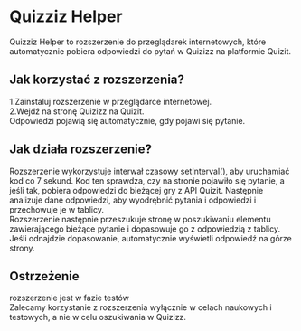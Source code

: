 <h1>Quizziz Helper</h1>
Quizziz Helper to rozszerzenie do przeglądarek internetowych, które automatycznie pobiera odpowiedzi do pytań w Quizizz na platformie Quizit.

<h2>Jak korzystać z rozszerzenia?</h2>
1.Zainstaluj rozszerzenie w przeglądarce internetowej. <br>
2.Wejdź na stronę Quizizz na Quizit. <br>
Odpowiedzi pojawią się automatycznie, gdy pojawi się pytanie.
<h2>Jak działa rozszerzenie? </h2>
Rozszerzenie wykorzystuje interwał czasowy setInterval(), aby uruchamiać kod co 7 sekund. Kod ten sprawdza, czy na stronie pojawiło się pytanie, a jeśli tak, pobiera odpowiedzi do bieżącej gry z API Quizit. Następnie analizuje dane odpowiedzi, aby wyodrębnić pytania i odpowiedzi i przechowuje je w tablicy.
<br>
Rozszerzenie następnie przeszukuje stronę w poszukiwaniu elementu zawierającego bieżące pytanie i dopasowuje go z odpowiedzią z tablicy. Jeśli odnajdzie dopasowanie, automatycznie wyświetli odpowiedź na górze strony.

<h2> Ostrzeżenie </h2>
rozszerzenie jest w fazie testów <br>
Zalecamy korzystanie z rozszerzenia wyłącznie w celach naukowych i testowych, a nie w celu oszukiwania w Quizizz.
